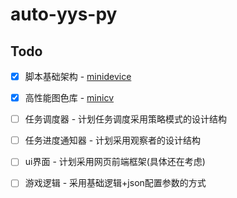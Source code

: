 # auto-yys-py

## Todo
- [x] 脚本基础架构 - [minidevice](https://github.com/NakanoSanku/minidevice)
- [x] 高性能图色库 - [minicv](https://github.com/NakanoSanku/minicv)
- [ ] 任务调度器 - 计划任务调度采用策略模式的设计结构
- [ ] 任务进度通知器 - 计划采用观察者的设计结构
- [ ] ui界面 - 计划采用网页前端框架(具体还在考虑)
- [ ] 游戏逻辑 - 采用基础逻辑+json配置参数的方式


